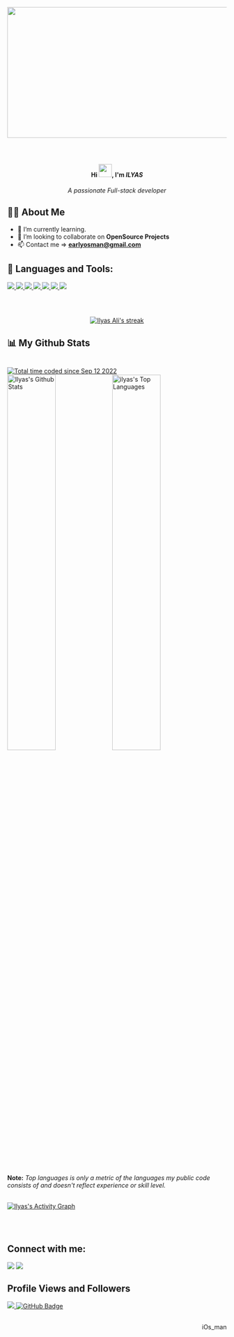 <p align="center"><img src="https://media.giphy.com/media/dWesBcTLavkZuG35MI/giphy.gif" width="600" height="300"  /></p>

<br/>

## <h4 align="center">Hi <img src="https://raw.githubusercontent.com/MartinHeinz/MartinHeinz/master/wave.gif" width="30px">, I'm <em>ILYAS</em></h4>
<p align="center"><em>A passionate Full-stack developer</em></p>


## 🙋‍♂️ About Me
- 🌱 I’m currently learning.
- 👯 I’m looking to collaborate on **OpenSource Projects**
- 📫 Contact me  => **earlyosman@gmail.com**

## 🚀 Languages and Tools:

<p align="left"> 
    <a href="https://cplusplus.com/" target="_blank"> <img src="https://img.icons8.com/color/48/000000/c-plus-plus-logo.png"/> </a>
    <a href="https://reactjs.org/" target="_blank"> <img src="https://img.icons8.com/color/48/000000/react-native.png"/> </a>
    <a href="https://developer.mozilla.org/en-US/docs/Web/JavaScript" target="_blank"> <img src="https://img.icons8.com/color/48/000000/javascript.png"/> </a> 
    <a href="https://www.w3.org/html/" target="_blank"> <img src="https://img.icons8.com/color/48/000000/html-5.png"/> </a> 
    <a href="https://www.w3schools.com/css/" target="_blank"> <img src="https://img.icons8.com/color/48/000000/css3.png"/> </a> 
    <a href="https://getbootstrap.com" target="_blank"> <img src="https://img.icons8.com/color/48/000000/bootstrap.png"/> </a> 
    <a href="https://git-scm.com/" target="_blank"> <img src="https://img.icons8.com/color/48/000000/git.png"/> </a> 
</p>

##

<!-- [![React Badge](https://img.shields.io/badge/-React-61DBFB?style=for-the-badge&labelColor=black&logo=react&logoColor=61DBFB)](#)  [![Javascript Badge](https://img.shields.io/badge/-Javascript-F0DB4F?style=for-the-badge&labelColor=black&logo=javascript&logoColor=F0DB4F)](#) [![Typescript Badge](https://img.shields.io/badge/-Typescript-007acc?style=for-the-badge&labelColor=black&logo=typescript&logoColor=007acc)](#) [![Nodejs Badge](https://img.shields.io/badge/-Nodejs-3C873A?style=for-the-badge&labelColor=black&logo=node.js&logoColor=3C873A)](#) [![GraphQL Badge](https://img.shields.io/badge/-GraphQl-e535ab?style=for-the-badge&labelColor=black&logo=node.js&logoColor=e535ab)](#) -->
<br/>

<p align="center">
    <a href="https://github.com/ilyasosman/github-readme-streak-stats">
        <img title="🔥" alt="Ilyas Ali's streak" src="https://github-readme-streak-stats.herokuapp.com/?user=ilyasosman&theme=black-ice&hide_border=true&stroke=0000&background=060A0CD0"/>
    </a>
</p>

## 📊 My Github Stats
<br/>
<a href="https://wakatime.com/@a8b549ae-57cf-4e32-9e63-83c23ce609af"><img src="https://wakatime.com/badge/user/a8b549ae-57cf-4e32-9e63-83c23ce609af.svg" alt="Total time coded since Sep 12 2022" /></a>

  <br/>
    <a href="https://github.com/ilyasosman/github-readme-stats"><img width="47%" alt="Ilyas's Github Stats" src="https://github-readme-stats.vercel.app/api?username=ilyasosman&show_icons=true&count_private=true&theme=react&hide_border=true&bg_color=0D1117" /></a>
  <a href="https://github.com/ilyasosman/github-readme-stats"><img width="47%" alt="ilyas's Top Languages" src="https://github-readme-stats.vercel.app/api/top-langs/?username=ilyasosman&langs_count=8&count_private=true&layout=compact&theme=react&hide_border=true&bg_color=0D1117" /></a>
  <br/>
  <b>Note:</b> <em>Top languages is only a metric of the languages my public code consists of and doesn't reflect experience or skill level.</em>


<br/>
<br/>

<a href="https://github.com/ilyasosman/github-readme-activity-graph"><img alt="Ilyas's Activity Graph" src="https://activity-graph.herokuapp.com/graph?username=ilyasosman&bg_color=0D1117&color=5BCDEC&line=5BCDEC&point=FFFFFF&hide_border=true" /></a>

<br/>
<br/>

## Connect with me:
<p align="left">

<a href = "https://www.linkedin.com/in/ilyas-ali-74aa031b7"><img src="https://img.icons8.com/fluent/48/000000/linkedin.png"/></a>
<a href = "https://twitter.com/iOs__man"><img src="https://img.icons8.com/fluent/48/000000/twitter.png"/></a>

</p>

## Profile Views and Followers
<a href="https://github.com/Meghna-DAS/github-profile-views-counter">
    <img src="https://komarev.com/ghpvc/?username=ilyasosman">
</a>
<a href="https://github.com/ilyasosma?tab=followers"><img src="https://img.shields.io/github/followers/ilyasosman?label=Followers&style=social" alt="GitHub Badge"></a>

<br/>
<br/>
<p align='right'>iOs_man</p>

